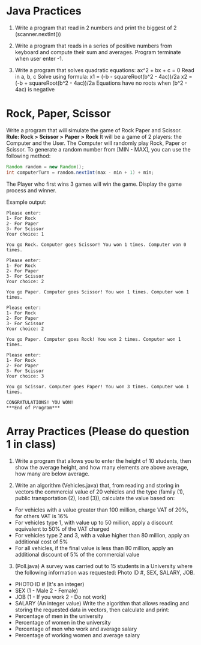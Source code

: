 # Java Practices

 1. Write a program that read in 2 numbers
 and print the biggest of 2
 (scanner.nextInt())

 2. Write a program that reads in a series
 of positive numbers from keyboard and
 compute their sum and averages.
 Program terminate when user enter -1.

 3. Write a program that solves quadratic
 equations: ax^2 + bx + c = 0
 Read in a, b, c
 Solve using formula:
 x1 = (-b - squareRoot(b^2 - 4ac))/2a
 x2 = (-b + squareRoot(b^2 - 4ac))/2a
 Equations have no roots when (b^2 - 4ac) is negative
 
 # Rock, Paper, Scissor
 Write a program that will simulate the game of Rock Paper and Scissor.
 **Rule: Rock > Scissor > Paper > Rock**
 It will be a game of 2 players: the Computer and the User. 
 The Computer will randomly play Rock, Paper or Scissor. To generate a random number from [MIN - MAX], you can use the following method:
 
 ```java
 Random random = new Random();
 int computerTurn = random.nextInt(max - min + 1) + min;
 ```
 The Player who first wins 3 games will win the game.
 Display the game process and winner. 
 
 Example output:
 ```
 Please enter:
 1- For Rock
 2- For Paper
 3- For Scissor
 Your choice: 1
 
 You go Rock. Computer goes Scissor! You won 1 times. Computer won 0 times.
 
 Please enter: 
 1- For Rock
 2- For Paper
 3- For Scissor
 Your choice: 2
 
 You go Paper. Computer goes Scissor! You won 1 times. Computer won 1 times.
 
Please enter: 
 1- For Rock
 2- For Paper
 3- For Scissor
 Your choice: 2
 
 You go Paper. Computer goes Rock! You won 2 times. Computer won 1 times.
 
 Please enter: 
 1- For Rock
 2- For Paper
 3- For Scissor
 Your choice: 3
 
 You go Scissor. Computer goes Paper! You won 3 times. Computer won 1 times.
 
 CONGRATULATIONS! YOU WON! 
 ***End of Program***
 ```
 
 
 # Array Practices (Please do question 1 in class)
 
 1. Write a program that allows you to enter the height of 10 students, 
 then show the average height, 
 and how many elements are above average, how many are below average.
 
2. Write an algorithm (Vehicles.java) that, from reading and storing in vectors the commercial value of 20 vehicles and the type (family (1), public transportation (2), load (3)), calculate the value based on:
- For vehicles with a value greater than 100 million, charge VAT of 20%, for others VAT is 16%
- For vehicles type 1, with value up to 50 million, apply a discount equivalent to 50% of the VAT charged
- For vehicles type 2 and 3, with a value higher than 80 million, apply an additional cost of 5%
- For all vehicles, if the final value is less than 80 million, apply an additional discount of 5% of the commercial value

3. (Poll.java) A survey was carried out to 15 students in a University where the following information was requested: Photo ID #, SEX, SALARY, JOB.
- PHOTO ID # (It's an integer)
- SEX (1 - Male 2 - Female)
- JOB (1 - If you work 2 - Do not work)
- SALARY (An integer value)
Write the algorithm that allows reading and storing the requested data in vectors, then calculate and print:
- Percentage of men in the university
- Percentage of women in the university
- Percentage of men who work and average salary
- Percentage of working women and average salary
